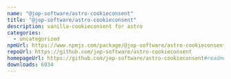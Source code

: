 ```yaml
---
name: "@jop-software/astro-cookieconsent"
title: "@jop-software/astro-cookieconsent"
description: vanilla-cookieconsent for astro
categories:
  - uncategorized
npmUrl: https://www.npmjs.com/package/@jop-software/astro-cookieconsent
repoUrl: https://github.com/jop-software/astro-cookieconsent
homepageUrl: https://github.com/jop-software/astro-cookieconsent#readme
downloads: 6034
---
```

